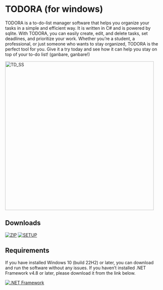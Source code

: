 # TODORA (for windows)

TODORA is a to-do-list manager software that helps you organize your tasks in a simple and efficient way. It is written in C# and is powered by sqlite. With TODORA, you can easily create, edit, and delete tasks, set deadlines, and prioritize your work. Whether you’re a student, a professional, or just someone who wants to stay organized, TODORA is the perfect tool for you. Give it a try today and see how it can help you stay on top of your to-do list! (ganbare, ganbare!)


<img width="481" alt="TD_SS" src="https://github.com/Pahasara/TODORA/assets/46932317/00680f45-43df-4285-97d8-89b6cbd00c6d">


## Downloads ##

[![ZIP](https://img.shields.io/badge/bin.zip%20[4.87MB]-darkgreen)](https://github.com/Pahasara/TODORA/releases/download/Todora-2.0.1/bin.zip)
[![SETUP](https://img.shields.io/badge/Setup.exe%20[5.41MB]-darkgreen)](https://github.com/Pahasara/TODORA/releases/download/Todora-2.0.1/setup.exe)



## Requirements ##

If you have installed Windows 10 (build 22H2) or later, you can download and run the software without any issues. If you haven’t installed .NET Framework v4.8 or later, please download it from the link below.

[![.NET Framework](https://img.shields.io/badge/.NET%20Framework%20v4.8-purple)](https://dotnet.microsoft.com/en-us/download/dotnet-framework/thank-you/net48-offline-installer)
